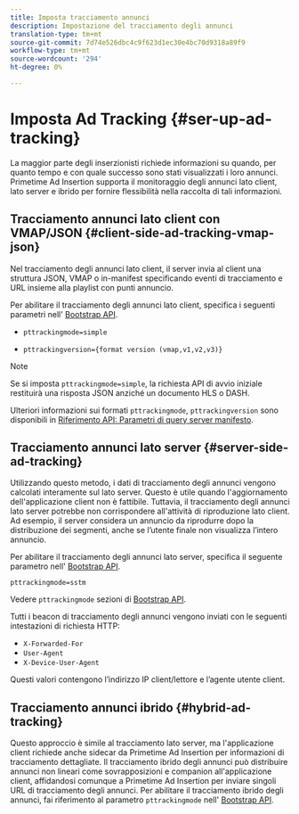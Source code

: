 ```yaml
---
title: Imposta tracciamento annunci
description: Impostazione del tracciamento degli annunci
translation-type: tm+mt
source-git-commit: 7d74e526dbc4c9f623d1ec30e4bc70d9318a89f9
workflow-type: tm+mt
source-wordcount: '294'
ht-degree: 0%

---
```



# Imposta Ad Tracking {#ser-up-ad-tracking}

La maggior parte degli inserzionisti richiede informazioni su quando, per quanto tempo e con quale successo sono stati visualizzati i loro annunci. Primetime  Ad Insertion supporta il monitoraggio degli annunci lato client, lato server e ibrido per fornire flessibilità nella raccolta di tali informazioni.

## Tracciamento annunci lato client con VMAP/JSON {#client-side-ad-tracking-vmap-json}

Nel tracciamento degli annunci lato client, il server invia al client una struttura JSON, VMAP o in-manifest specificando eventi di tracciamento e URL insieme alla playlist con punti annuncio.

Per abilitare il tracciamento degli annunci lato client, specifica i seguenti parametri nell&#39; [Bootstrap API](/help/dynamic-ad-insertion/msapi-topics/ms-getting-started/ms-api-query-params.md).

* `pttrackingmode=simple`

* `pttrackingversion={format version (vmap,v1,v2,v3)}`

>[!NOTE]
>
>Se si imposta `pttrackingmode=simple`, la richiesta API di avvio iniziale restituirà una risposta JSON anziché un documento HLS o DASH.

Ulteriori informazioni sui formati `pttrackingmode`, `pttrackingversion` sono disponibili in [Riferimento API: Parametri di query server manifesto](/help/dynamic-ad-insertion/msapi-topics/ms-getting-started/ms-api-query-params.md).

## Tracciamento annunci lato server {#server-side-ad-tracking}

Utilizzando questo metodo, i dati di tracciamento degli annunci vengono calcolati interamente sul lato server. Questo è utile quando l&#39;aggiornamento dell&#39;applicazione client non è fattibile. Tuttavia, il tracciamento degli annunci lato server potrebbe non corrispondere all&#39;attività di riproduzione lato client. Ad esempio, il server considera un annuncio da riprodurre dopo la distribuzione dei segmenti, anche se l’utente finale non visualizza l’intero annuncio.

Per abilitare il tracciamento degli annunci lato server, specifica il seguente parametro nell&#39; [Bootstrap API](/help/dynamic-ad-insertion/msapi-topics/ms-getting-started/ms-api-query-params.md).

`pttrackingmode=sstm`

Vedere `pttrackingmode` sezioni di [Bootstrap API](/help/dynamic-ad-insertion/msapi-topics/ms-getting-started/ms-api-query-params.md).

Tutti i beacon di tracciamento degli annunci vengono inviati con le seguenti intestazioni di richiesta HTTP:

* `X-Forwarded-For`
* `User-Agent`
* `X-Device-User-Agent`

Questi valori contengono l’indirizzo IP client/lettore e l’agente utente client.

## Tracciamento annunci ibrido {#hybrid-ad-tracking}

Questo approccio è simile al tracciamento lato server, ma l&#39;applicazione client richiede anche sidecar da Primetime  Ad Insertion per informazioni di tracciamento dettagliate. Il tracciamento ibrido degli annunci può distribuire annunci non lineari come sovrapposizioni e companion all&#39;applicazione client, affidandosi comunque a Primetime  Ad Insertion per inviare singoli URL di tracciamento degli annunci.
Per abilitare il tracciamento ibrido degli annunci, fai riferimento al parametro `pttrackingmode` nell&#39; [Bootstrap API](/help/dynamic-ad-insertion/msapi-topics/ms-getting-started/ms-api-query-params.md).
